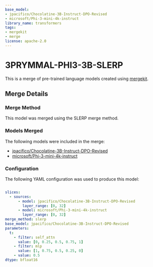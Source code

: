 ```yaml
---
base_model:
- jpacifico/Chocolatine-3B-Instruct-DPO-Revised
- microsoft/Phi-3-mini-4k-instruct
library_name: transformers
tags:
- mergekit
- merge
license: apache-2.0
---
```

# 3PRYMMAL-PHI3-3B-SLERP

This is a merge of pre-trained language models created using [mergekit](https://github.com/cg123/mergekit).

## Merge Details
### Merge Method

This model was merged using the SLERP merge method.

### Models Merged

The following models were included in the merge:
* [jpacifico/Chocolatine-3B-Instruct-DPO-Revised](https://huggingface.co/jpacifico/Chocolatine-3B-Instruct-DPO-Revised)
* [microsoft/Phi-3-mini-4k-instruct](https://huggingface.co/microsoft/Phi-3-mini-4k-instruct)

### Configuration

The following YAML configuration was used to produce this model:

```yaml

slices:
  - sources:
      - model: jpacifico/Chocolatine-3B-Instruct-DPO-Revised
        layer_range: [0, 32]
      - model: microsoft/Phi-3-mini-4k-instruct
        layer_range: [0, 32]    
merge_method: slerp
base_model: jpacifico/Chocolatine-3B-Instruct-DPO-Revised
parameters:
  t:
    - filter: self_attn
      value: [0, 0.25, 0.5, 0.75, 1]
    - filter: mlp
      value: [1, 0.75, 0.5, 0.25, 0]
    - value: 0.5
dtype: bfloat16

```